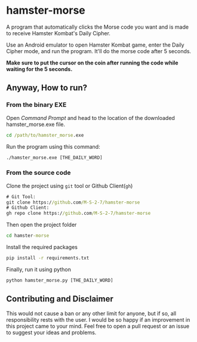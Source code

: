 # hamster-morse
A program that automatically clicks the Morse code you want and is made to receive Hamster Kombat's Daily Cipher.

Use an Android emulator to open Hamster Kombat game, enter the Daily Cipher mode, and run the program. It'll do the morse code after 5 seconds.

**Make sure to put the cursor on the coin after running the code while waiting for the 5 seconds.**

## Anyway, How to run?
### From the binary EXE
Open *Command Prompt* and head to the location of the downloaded hamster_morse.exe file.
```cmd
cd /path/to/hamster_morse.exe
```
Run the program using this command:
```cmd
./hamster_morse.exe [THE_DAILY_WORD]
```

### From the source code
Clone the project using `git` tool or Github Client(`gh`)
```cmd
# Git Tool:
git clone https://github.com/M-S-2-7/hamster-morse
# Github Client:
gh repo clone https://github.com/M-S-2-7/hamster-morse
```
Then open the project folder
```cmd
cd hamster-morse
```
Install the required packages
```cmd
pip install -r requirements.txt
```
Finally, run it using python
```cmd
python hamster_morse.py [THE_DAILY_WORD]
```

## Contributing and Disclaimer
This would not cause a ban or any other limit for anyone, but if so, all responsibility rests with the user.
I would be so happy if an improvement in this project came to your mind. Feel free to open a pull request or an issue to suggest your ideas and problems.

